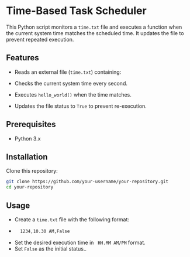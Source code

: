 # Time-Based Task Scheduler

This Python script monitors a `time.txt` file and executes a function when the current system time matches the scheduled time. It updates the file to prevent repeated execution.

## Features
- Reads an external file (`time.txt`) containing:

- Checks the current system time every second.
- Executes `hello_world()` when the time matches.
- Updates the file status to `True` to prevent re-execution.

## Prerequisites
- Python 3.x

## Installation
Clone this repository:
```bash
git clone https://github.com/your-username/your-repository.git
cd your-repository
```


## Usage
- Create a ```time.txt``` file with the following format:
- ```bash
    1234,10.30 AM,False
  ```
- Set the desired execution time in ``` HH.MM AM/PM``` format.
- Set `False` as the initial status..

